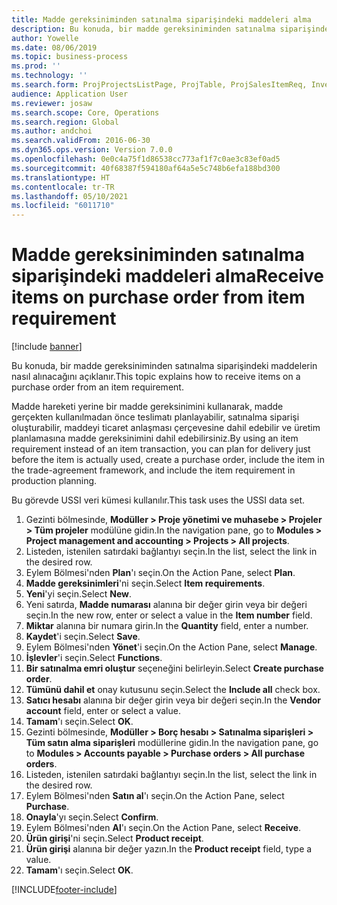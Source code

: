 ```yaml
---
title: Madde gereksiniminden satınalma siparişindeki maddeleri alma
description: Bu konuda, bir madde gereksiniminden satınalma siparişindeki maddelerin nasıl alınacağını açıklanır.
author: Yowelle
ms.date: 08/06/2019
ms.topic: business-process
ms.prod: ''
ms.technology: ''
ms.search.form: ProjProjectsListPage, ProjTable, ProjSalesItemReq, InventItemIdLookupSimple, PurchCreateFromSalesOrder, VendAccountItemLookup, PurchTable, PurchEditLines
audience: Application User
ms.reviewer: josaw
ms.search.scope: Core, Operations
ms.search.region: Global
ms.author: andchoi
ms.search.validFrom: 2016-06-30
ms.dyn365.ops.version: Version 7.0.0
ms.openlocfilehash: 0e0c4a75f1d86538cc773af1f7c0ae3c83ef0ad5
ms.sourcegitcommit: 40f68387f594180af64a5e5c748b6efa188bd300
ms.translationtype: HT
ms.contentlocale: tr-TR
ms.lasthandoff: 05/10/2021
ms.locfileid: "6011710"
---
```

# <a name="receive-items-on-purchase-order-from-item-requirement"></a><span data-ttu-id="b25e2-103">Madde gereksiniminden satınalma siparişindeki maddeleri alma</span><span class="sxs-lookup"><span data-stu-id="b25e2-103">Receive items on purchase order from item requirement</span></span>

[!include [banner](../../includes/banner.md)]

<span data-ttu-id="b25e2-104">Bu konuda, bir madde gereksiniminden satınalma siparişindeki maddelerin nasıl alınacağını açıklanır.</span><span class="sxs-lookup"><span data-stu-id="b25e2-104">This topic explains how to receive items on a purchase order from an item requirement.</span></span>

<span data-ttu-id="b25e2-105">Madde hareketi yerine bir madde gereksinimini kullanarak, madde gerçekten kullanılmadan önce teslimatı planlayabilir, satınalma siparişi oluşturabilir, maddeyi ticaret anlaşması çerçevesine dahil edebilir ve üretim planlamasına madde gereksinimini dahil edebilirsiniz.</span><span class="sxs-lookup"><span data-stu-id="b25e2-105">By using an item requirement instead of an item transaction, you can plan for delivery just before the item is actually used, create a purchase order, include the item in the trade-agreement framework, and include the item requirement in production planning.</span></span> 

<span data-ttu-id="b25e2-106">Bu görevde USSI veri kümesi kullanılır.</span><span class="sxs-lookup"><span data-stu-id="b25e2-106">This task uses the USSI data set.</span></span>

1. <span data-ttu-id="b25e2-107">Gezinti bölmesinde, **Modüller > Proje yönetimi ve muhasebe > Projeler > Tüm projeler** modülüne gidin.</span><span class="sxs-lookup"><span data-stu-id="b25e2-107">In the navigation pane, go to **Modules > Project management and accounting > Projects > All projects**.</span></span>
2. <span data-ttu-id="b25e2-108">Listeden, istenilen satırdaki bağlantıyı seçin.</span><span class="sxs-lookup"><span data-stu-id="b25e2-108">In the list, select the link in the desired row.</span></span>
3. <span data-ttu-id="b25e2-109">Eylem Bölmesi'nden **Plan**'ı seçin.</span><span class="sxs-lookup"><span data-stu-id="b25e2-109">On the Action Pane, select **Plan**.</span></span>
4. <span data-ttu-id="b25e2-110">**Madde gereksinimleri**'ni seçin.</span><span class="sxs-lookup"><span data-stu-id="b25e2-110">Select **Item requirements**.</span></span>
5. <span data-ttu-id="b25e2-111">**Yeni**'yi seçin.</span><span class="sxs-lookup"><span data-stu-id="b25e2-111">Select **New**.</span></span>
6. <span data-ttu-id="b25e2-112">Yeni satırda, **Madde numarası** alanına bir değer girin veya bir değeri seçin.</span><span class="sxs-lookup"><span data-stu-id="b25e2-112">In the new row, enter or select a value in the **Item number** field.</span></span>
7. <span data-ttu-id="b25e2-113">**Miktar** alanına bir numara girin.</span><span class="sxs-lookup"><span data-stu-id="b25e2-113">In the **Quantity** field, enter a number.</span></span>
8. <span data-ttu-id="b25e2-114">**Kaydet**'i seçin.</span><span class="sxs-lookup"><span data-stu-id="b25e2-114">Select **Save**.</span></span>
9. <span data-ttu-id="b25e2-115">Eylem Bölmesi'nden **Yönet**'i seçin.</span><span class="sxs-lookup"><span data-stu-id="b25e2-115">On the Action Pane, select **Manage**.</span></span>
10. <span data-ttu-id="b25e2-116">**İşlevler**'i seçin.</span><span class="sxs-lookup"><span data-stu-id="b25e2-116">Select **Functions**.</span></span>
11. <span data-ttu-id="b25e2-117">**Bir satınalma emri oluştur** seçeneğini belirleyin.</span><span class="sxs-lookup"><span data-stu-id="b25e2-117">Select **Create purchase order**.</span></span>
12. <span data-ttu-id="b25e2-118">**Tümünü dahil et** onay kutusunu seçin.</span><span class="sxs-lookup"><span data-stu-id="b25e2-118">Select the **Include all** check box.</span></span>
13. <span data-ttu-id="b25e2-119">**Satıcı hesabı** alanına bir değer girin veya bir değeri seçin.</span><span class="sxs-lookup"><span data-stu-id="b25e2-119">In the **Vendor account** field, enter or select a value.</span></span>
14. <span data-ttu-id="b25e2-120">**Tamam**'ı seçin.</span><span class="sxs-lookup"><span data-stu-id="b25e2-120">Select **OK**.</span></span>
15. <span data-ttu-id="b25e2-121">Gezinti bölmesinde, **Modüller > Borç hesabı > Satınalma siparişleri > Tüm satın alma siparişleri** modüllerine gidin.</span><span class="sxs-lookup"><span data-stu-id="b25e2-121">In the navigation pane, go to **Modules > Accounts payable > Purchase orders > All purchase orders**.</span></span>
16. <span data-ttu-id="b25e2-122">Listeden, istenilen satırdaki bağlantıyı seçin.</span><span class="sxs-lookup"><span data-stu-id="b25e2-122">In the list, select the link in the desired row.</span></span>
17. <span data-ttu-id="b25e2-123">Eylem Bölmesi'nden **Satın al**'ı seçin.</span><span class="sxs-lookup"><span data-stu-id="b25e2-123">On the Action Pane, select **Purchase**.</span></span>
18. <span data-ttu-id="b25e2-124">**Onayla**'yı seçin.</span><span class="sxs-lookup"><span data-stu-id="b25e2-124">Select **Confirm**.</span></span>
19. <span data-ttu-id="b25e2-125">Eylem Bölmesi'nden **Al**'ı seçin.</span><span class="sxs-lookup"><span data-stu-id="b25e2-125">On the Action Pane, select **Receive**.</span></span>
20. <span data-ttu-id="b25e2-126">**Ürün girişi**'ni seçin.</span><span class="sxs-lookup"><span data-stu-id="b25e2-126">Select **Product receipt**.</span></span>
21. <span data-ttu-id="b25e2-127">**Ürün girişi** alanına bir değer yazın.</span><span class="sxs-lookup"><span data-stu-id="b25e2-127">In the **Product receipt** field, type a value.</span></span>
22. <span data-ttu-id="b25e2-128">**Tamam**'ı seçin.</span><span class="sxs-lookup"><span data-stu-id="b25e2-128">Select **OK**.</span></span>



[!INCLUDE[footer-include](../../includes/footer-banner.md)]